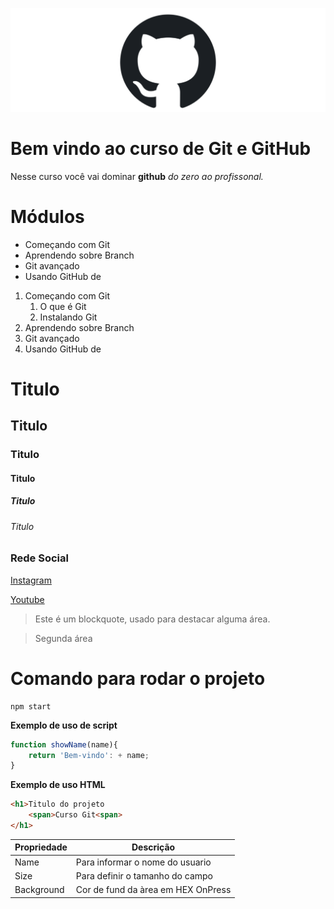 ![Logo do Git](image.png)

# Bem vindo ao curso de Git e GitHub
Nesse curso você vai dominar **github** _do zero ao profissonal._

<!-- lista Não Ordenada-->
# Módulos 
* Começando com Git
* Aprendendo sobre Branch
* Git avançado
* Usando GitHub de 

<!-- Lista Ordenada-->

1. Começando com Git
    1. O que é Git
    2. Instalando Git
2. Aprendendo sobre Branch
3. Git avançado
4. Usando GitHub de

# Titulo
## Titulo
### Titulo
#### Titulo
##### Titulo
###### Titulo


### Rede Social
[Instagram](https://instagram.com/mds_tay)

[Youtube]()

<!-- Blockquote -->
>Este é um blockquote, usado para destacar alguma área.

>Segunda área

# Comando para rodar o projeto 

```
npm start
```
**Exemplo de uso de script**

```js
function showName(name){
    return 'Bem-vindo': + name;
}
```


**Exemplo de uso HTML**
```html
<h1>Titulo do projeto
    <span>Curso Git<span>
</h1>

```

Propriedade | Descrição 
------------- | -------------
Name | Para informar o nome do usuario
Size | Para definir o tamanho do campo
Background | Cor de fund da àrea em HEX OnPress | Função chamada quando clicar no botão